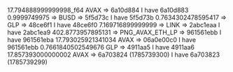 17.794888999999998_f64 AVAX => 6a10d884 I have 6a10d883
0.9999749975 => BUSD => 5f5d73c I have 5f5d73b
0.7634302478595417 => GLP => 48ce6f1 I have 48ce6f0
7.169716899999999 => LINK => 2abc1eaa I have 2abc1ea9
402.8773957895131 => PNG_AVAX_ETH_LP => 961561ebb I have 961561eba
17.793025921341034 AVAX => 06a0e00c0 I have 961561ebb
0.7661840502549676 GLP => 4911aa5 I have 4911aa6
17.857393000000002 AVAX => 6a703824 (1785739300) I have 6a703823 (1785739299)